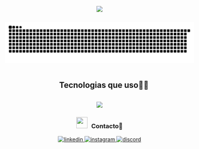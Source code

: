 <div align="center">
  <!-- Texto animado -->
<!--  <a href="https://github.com/DenverCoder1/readme-typing-svg">
    <img src="https://readme-typing-svg.herokuapp.com?font=Time+New+Roman&color=%23FF00FF&size=45&center=true&vCenter=true&width=600&height=100&lines=+Joaquina+Nogueira🌸&alt="Typing SVG">
-->
<!--  Tipo de letra cursiva
  <p align="center">
  <a href="https://github.com/fairyland0926"><img src="https://readme-typing-svg.herokuapp.com/?lines=+Joaquina+Nogueira🌸&font=Pacifico&center=true&width=650&height=120&color=%23FF00FF&vCenter=true&size=45%22"></a>
</p>  //Courier+New, Jersey+15 <-- opcion letras
  -->
  <p align="center">
  <a href="https://github.com/fairyland0926">
    <img src="https://readme-typing-svg.herokuapp.com/?lines=+<Joaquina+Nogueira🌸/>&font=Courier+New&center=true&width=650&height=120&color=%23FF00FF&vCenter=true&size=45&pause=1000">
  
  <!-- Snake Game -->
  <img src="https://github.com/7oSkaaa/7oSkaaa/blob/output/github-contribution-grid-snake.svg?"
       alt="Snake Game"
       style="margin-top: 10px;" />
</a>
</p>
</div>

<!--h1 without bottom border-->
<div id="user-content-toc">
  <ul align="center">
    <summary><h2 style="display: inline-block">Tecnologias que uso👩‍💻</h2></summary>
  </ul>
</div>
<!--tech stack icons-->
<p align="center">
  <a href="https://skillicons.dev">
    <img src="https://skillicons.dev/icons?i=git,github,gitlab,html,css,js,java,eclipse,docker,linux,sublime,vscode,discord,notion&perline=14" />
  </a>
</p>

<!-- Connect with me -->
<h3 align="center" > <img src="https://media.giphy.com/media/iY8CRBdQXODJSCERIr/giphy.gif" width="30" height="30" style="margin-right: 10px;">Contacto📲 </h3>

<!--icons and links
<p align="center">
<a href="https://www.linkedin.com/in/joaquina-nogueira-a8575b274/" target="blank"><img align="center" src="https://user-images.githubusercontent.com/88904952/234979284-68c11d7f-1acc-4f0c-ac78-044e1037d7b0.png" alt="linkedin" height="50" width="50" /></a>
<a href="https://www.instagram.com/joaquina_nogueira/" target="blank"><img align="center" src="https://user-images.githubusercontent.com/88904952/234981169-2dd1e58f-4b7e-468c-8213-034ba62156c3.png" alt="instagram" height="50" width="50" /></a>
<a href="https://discordapp.com/users/698630845069656074" target="blank"><img align="center" src="https://user-images.githubusercontent.com/88904952/234982627-019fd336-6248-453c-9b05-97c13fd1d207.png" alt="discord" height="50" width="50" /></a>
  
</p>
-->
<p align="center">
  <a href="https://www.linkedin.com/in/joaquina-nogueira-a8575b274/" target="_blank">
    <img src="https://skillicons.dev/icons?i=linkedin" alt="linkedin" height="50" />
  </a>
  <a href="https://www.instagram.com/joaquina_nogueira/" target="_blank">
    <img src="https://skillicons.dev/icons?i=instagram" alt="instagram" height="50" />
  </a>
  <a href="https://discordapp.com/users/698630845069656074" target="_blank">
    <img src="https://skillicons.dev/icons?i=discord" alt="discord" height="50" />
  </a>
</p>




